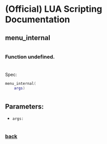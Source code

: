 
# (Official) LUA Scripting Documentation

## menu_internal
#
### Function undefined.
#
Spec:
```lua
menu_internal(
	args)
```
#
## Parameters:
- `args:` 
#  

### [back](../other)
